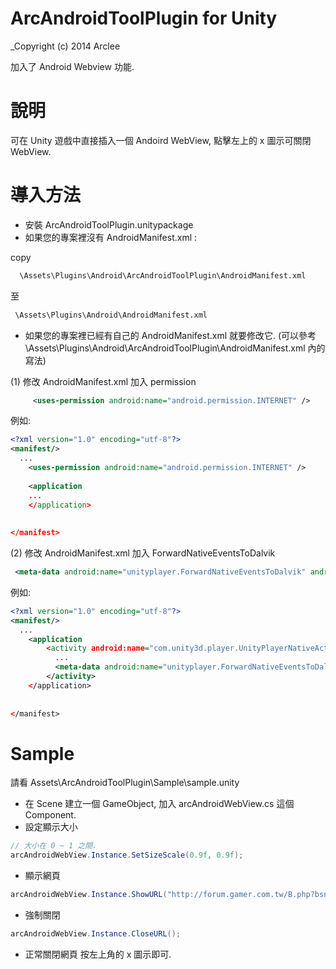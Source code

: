 # ArcAndroidToolPlugin for Unity
_Copyright (c) 2014 Arclee

加入了 Android Webview 功能.

# 說明
可在 Unity 遊戲中直接插入一個 Andoird WebView, 點擊左上的 x 圖示可關閉 WebView.


# 導入方法
* 安裝 ArcAndroidToolPlugin.unitypackage
* 如果您的專案裡沒有 AndroidManifest.xml :

copy
```bat
  \Assets\Plugins\Android\ArcAndroidToolPlugin\AndroidManifest.xml
```
至
```bat
 \Assets\Plugins\Android\AndroidManifest.xml
```
* 如果您的專案裡已經有自己的 AndroidManifest.xml 就要修改它. (可以參考 \Assets\Plugins\Android\ArcAndroidToolPlugin\AndroidManifest.xml 內的寫法)

(1) 修改 AndroidManifest.xml 加入 permission
```xml
     <uses-permission android:name="android.permission.INTERNET" />
```

例如:
```xml
<?xml version="1.0" encoding="utf-8"?>
<manifest/>
  ...
	<uses-permission android:name="android.permission.INTERNET" />
	
    <application
    ...
    </application>
	
	
</manifest>
```
(2) 修改 AndroidManifest.xml 加入 ForwardNativeEventsToDalvik
```xml
 <meta-data android:name="unityplayer.ForwardNativeEventsToDalvik" android:value="true" />
```
例如:
```xml
<?xml version="1.0" encoding="utf-8"?>
<manifest/>
  ...
    <application
        <activity android:name="com.unity3d.player.UnityPlayerNativeActivity" android:label="@string/app_name">
          ...
          <meta-data android:name="unityplayer.ForwardNativeEventsToDalvik" android:value="true" />
        </activity>
    </application>
	
	
</manifest>
```

# Sample 
請看 Assets\ArcAndroidToolPlugin\Sample\sample.unity
* 在 Scene 建立一個 GameObject, 加入 arcAndroidWebView.cs 這個 Component.
* 設定顯示大小
```c#
// 大小在 0 ~ 1 之間.
arcAndroidWebView.Instance.SetSizeScale(0.9f, 0.9f);
```
* 顯示網頁
```c#
arcAndroidWebView.Instance.ShowURL("http://forum.gamer.com.tw/B.php?bsn=27111");
```
* 強制關閉
```c#
arcAndroidWebView.Instance.CloseURL();
```
* 正常關閉網頁
按左上角的 x 圖示即可.
